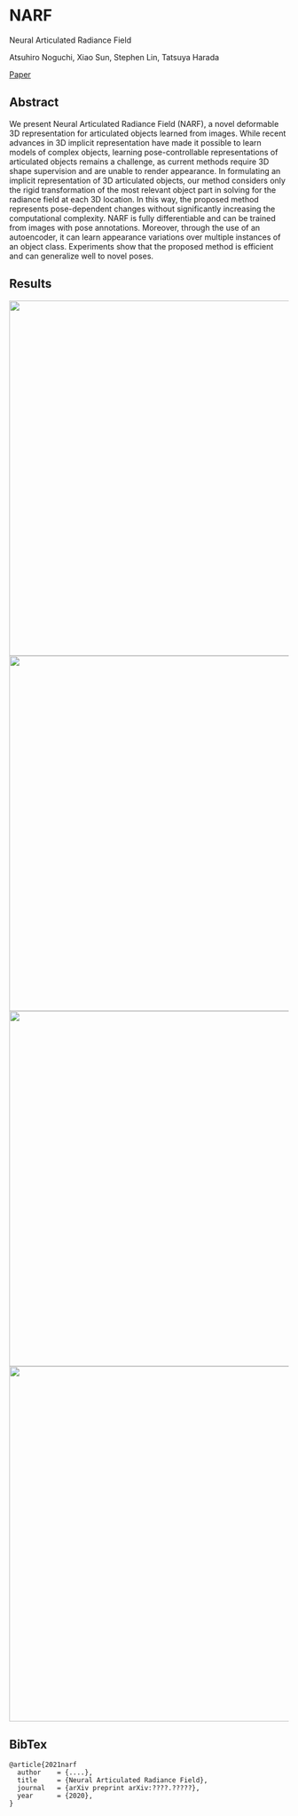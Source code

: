 # NARF
Neural Articulated Radiance Field

Atsuhiro Noguchi, Xiao Sun, Stephen Lin, Tatsuya Harada

[Paper]()

## Abstract
We present Neural Articulated Radiance Field (NARF), a novel deformable 3D representation for articulated objects learned from images. While recent advances in 3D implicit representation have made it possible to learn models of complex objects, learning pose-controllable representations of articulated objects remains a challenge, as current methods require 3D shape supervision and are unable to render appearance. In formulating an implicit representation of 3D articulated objects, our method considers only the rigid transformation of the most relevant object part in solving for the radiance field at each 3D location. In this way, the proposed method represents pose-dependent changes without significantly increasing the computational complexity. NARF is fully differentiable and can be trained from images with pose annotations. Moreover, through the use of an autoencoder, it can learn appearance variations over multiple instances of an object class. Experiments show that the proposed method is efficient and can generalize well to novel poses.

## Results
<img src="https://github.com/nogu-atsu/NARF/wiki/images/concat_inter_camera_arf.mp4.mp4.gif" width="640px">
<img src="https://github.com/nogu-atsu/NARF/wiki/images/concat_inter_camera_arf_segmentation.mp4.mp4.gif" width="640px">
<img src="https://github.com/nogu-atsu/NARF/wiki/images/concat_inter_pose_arf.mp4.gif" width="640px">
<img src="https://github.com/nogu-atsu/NARF/wiki/images/concat_inter_camera_ood_arf.mp4.mp4.gif" width="640px">

## BibTex
```
@article{2021narf
  author    = {....},
  title     = {Neural Articulated Radiance Field},
  journal   = {arXiv preprint arXiv:????.?????},
  year      = {2020},
}
```
